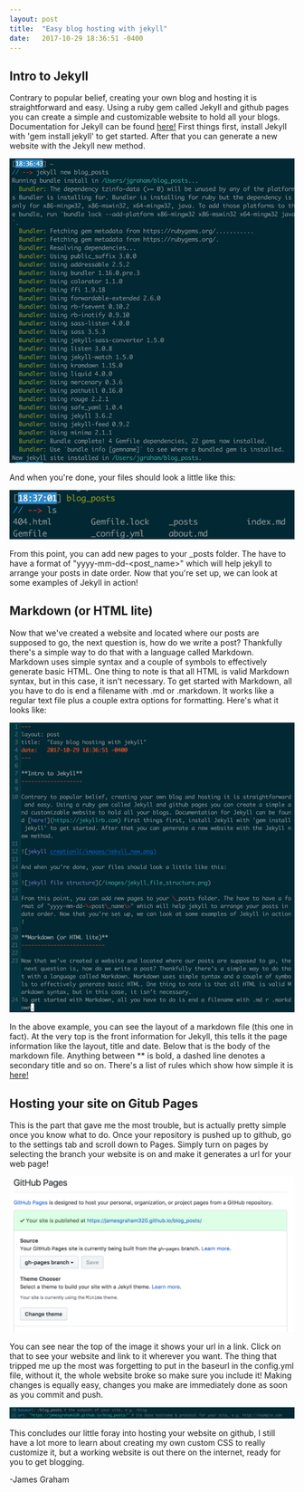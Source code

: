 ```yaml
---
layout: post
title:  "Easy blog hosting with jekyll"
date:   2017-10-29 18:36:51 -0400
---
```


**Intro to Jekyll**
-------------------

Contrary to popular belief, creating your own blog and hosting it is straightforward and easy. Using a ruby gem called Jekyll and github pages you can create a simple and customizable website to hold all your blogs. Documentation for Jekyll can be found [here!](https://jekyllrb.com) First things first, install Jekyll with 'gem install jekyll' to get started. After that you can generate a new website with the Jekyll new method. 

![jekyll creation](/images/jekyll_new.png)

And when you're done, your files should look a little like this:

![jekyll file structure](/images/jekyll_file_structure.png)

From this point, you can add new pages to your \_posts folder. The have to have a format of "yyyy-mm-dd-\<post\_name\>" which will help jekyll to arrange your posts in date order. Now that you're set up, we can look at some examples of Jekyll in action!

**Markdown (or HTML lite)**
--------------------------

Now that we've created a website and located where our posts are supposed to go, the next question is, how do we write a post? Thankfully there's a simple way to do that with a language called Markdown. Markdown uses simple syntax and a couple of symbols to effectively generate basic HTML. One thing to note is that all HTML is valid Markdown syntax, but in this case, it isn't necessary.
To get started with Markdown, all you have to do is end a filename with .md or .markdown. It works like a regular text file plus a couple extra options for formatting. Here's what it looks like: 

![some markdown](/images/markdown_example.png)

In the above example, you can see the layout of a markdown file (this one in fact). At the very top is the front information for Jekyll, this tells it the page information like the layout, title and date. Below that is the body of the markdown file. Anything between \*\* is bold, a dashed line denotes a secondary title and so on. There's a list of rules which show how simple it is [here!](https://github.com/adam-p/markdown-here/wiki/Markdown-Cheatsheet)

**Hosting your site on Gitub Pages**
------------------------------------

This is the part that gave me the most trouble, but is actually pretty simple once you know what to do. Once your repository is pushed up to github, go to the settings tab and scroll down to Pages. Simply turn on pages by selecting the branch your website is on and make it generates a url for your web page!

![github pages example](/images/github_pages_example.png)

You can see near the top of the image it shows your url in a link. Click on that to see your website and link to it wherever you want. The thing that tripped me up the most was forgetting to put in the baseurl in the config.yml file, without it, the whole website broke so make sure you include it! Making changes is equally easy, changes you make are immediately done as soon as you commit and push.

![pesky devil](/images/config_baseurl.png)

This concludes our little foray into hosting your website on github, I still have a lot more to learn about creating my own custom CSS to really customize it, but a working website is out there on the internet, ready for you to get blogging.

-James Graham
